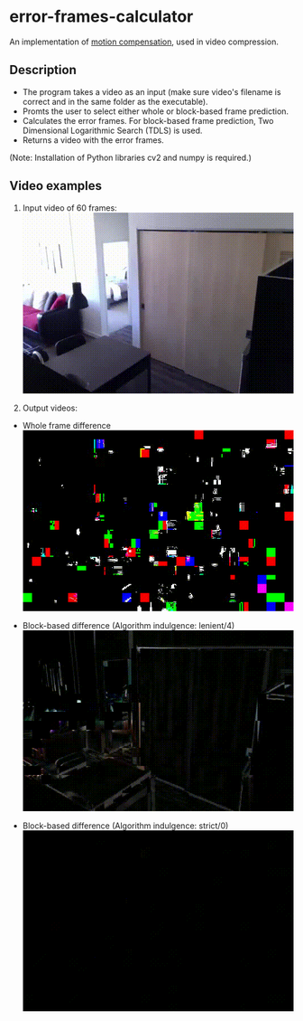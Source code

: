 # error-frames-calculator
An implementation of [motion compensation](https://en.wikipedia.org/wiki/Motion_compensation), used in video compression.

## Description
* The program takes a video as an input (make sure video's filename is correct and in the same folder as the executable).
* Promts the user to select either whole or block-based frame prediction.
* Calculates the error frames. For block-based frame prediction, Two Dimensional Logarithmic Search (TDLS) is used.
* Returns a video with the error frames.

(Note: Installation of Python libraries cv2 and numpy is required.)

## Video examples
1. Input video of 60 frames:  
![](/examples/gifs/exm.gif "Input video")

2. Output videos:
* Whole frame difference  
![](/examples/gifs/wh_err_exm.gif "Whole frame difference")

* Block-based difference (Algorithm indulgence: lenient/4)  
![](/examples/gifs/b_b_err__0.1__exm.gif "Block-based difference (Algorithm indulgence: lenient)")

* Block-based difference (Algorithm indulgence: strict/0)  
![](/examples/gifs/b_b_err__0__exm.gif "Block-based difference (Algorithm indulgence: strict)")
